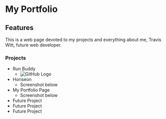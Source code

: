 # My Portfolio

## Features
This is a web page devoted to my projects and everything about me, Travis Witt, future web developer.

### Projects
* Run Buddy
   * ![GitHub Logo](images/logo.png)
* Horiseon
   * Screenshot below
* My Portfolio Page
   * Screenshot below
* Future Project
* Future Project
* Future Project
